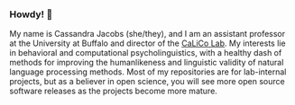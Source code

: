 ### Howdy! 👋

My name is Cassandra Jacobs (she/they), and I am an assistant professor at the University at Buffalo and director of the [CaLiCo Lab](https://github.com/calicolab).  My interests lie in behavioral and computational psycholinguistics, with a healthy dash of methods for improving the humanlikeness and linguistic validity of natural language processing methods. Most of my repositories are for lab-internal projects, but as a believer in open science, you will see more open source software releases as the projects become more mature. 

